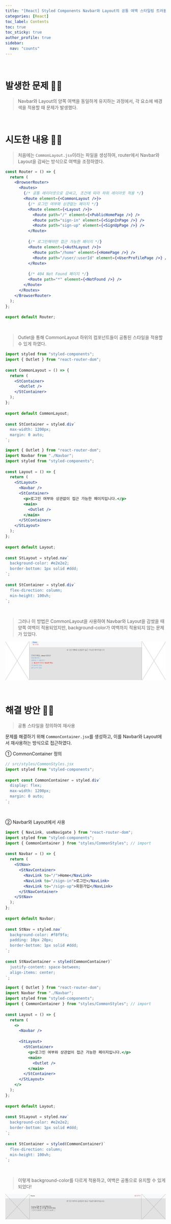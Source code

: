 ```yaml
---
title: "[React] Styled Components Navbar와 Layout의 공통 여백 스타일링 트러블슈팅💫"
categories: [React]
toc_label: Contents
toc: true
toc_sticky: true
author_profile: true
sidebar:
  nav: "counts"
---
```


<br>

# 발생한 문제 🤦‍♀️

> Navbar와 Layout의 양쪽 여백을 동일하게 유지하는 과정에서, 각 요소에 배경색을 적용할 때 문제가 발생했다.

<br>

# 시도한 내용 🦹‍♀️

> 처음에는 `CommonLayout.jsx`이라는 파일을 생성하여, router에서 Navbar와 Layout을 감싸는 방식으로 여백을 조정하였다.

```jsx
const Router = () => {
  return (
    <BrowserRouter>
      <Routes>
        {/* 공통 레이아웃으로 감싸고, 조건에 따라 하위 레이아웃 적용 */}
        <Route element={<CommonLayout />}>
          {/* 로그인 여부와 상관없는 페이지 */}
          <Route element={<Layout />}>
            <Route path="/" element={<PublicHomePage />} />
            <Route path="sign-in" element={<SignInPage />} />
            <Route path="sign-up" element={<SignUpPage />} />
          </Route>

          {/* 로그인해야만 접근 가능한 페이지 */}
          <Route element={<AuthLayout />}>
            <Route path="/home" element={<HomePage />} />
            <Route path="/user/:userId" element={<UserProfilePage />} />
          </Route>

          {/* 404 Not Found 페이지 */}
          <Route path="*" element={<NotFound />} />
        </Route>
      </Routes>
    </BrowserRouter>
  );
};

export default Router;
```

<br>

> Outlet을 통해 CommonLayout 하위의 컴포넌트들이 공통된 스타일을 적용할 수 있게 하였다.

```jsx
import styled from "styled-components";
import { Outlet } from "react-router-dom";

const CommonLayout = () => {
  return (
    <StContainer>
      <Outlet />
    </StContainer>
  );
};

export default CommonLayout;

const StContainer = styled.div`
  max-width: 1200px;
  margin: 0 auto;
`;
```

```jsx
import { Outlet } from "react-router-dom";
import Navbar from "./Navbar";
import styled from "styled-components";

const Layout = () => {
  return (
    <StLayout>
      <Navbar />
      <StContainer>
        <p>로그인 여부와 상관없이 접근 가능한 페이지입니다.</p>
        <main>
          <Outlet />
        </main>
      </StContainer>
    </StLayout>
  );
};

export default Layout;

const StLayout = styled.nav`
  background-color: #e2e2e2;
  border-bottom: 1px solid #ddd;
`;

const StContainer = styled.div`
  flex-direction: column;
  min-height: 100vh;
`;
```

<br>

> 그러나 이 방법은 CommonLayout을 사용하여 Navbar와 Layout을 감쌌을 때 양쪽 여백이 적용되었지만, background-color가 여백까지 적용되지 않는 문제가 있었다.

![](/assets/images/2024/2024-08-21-15-56-13.png)

<br>

# 해결 방안 💁‍♀️

> 공통 스타일을 정의하여 재사용

문제를 해결하기 위해 `CommonContainer.jsx`를 생성하고, 이를 Navbar와 Layout에서 재사용하는 방식으로 접근하였다.

① CommonContainer 정의

```jsx
// src/styles/CommonStyles.jsx
import styled from "styled-components";

export const CommonContainer = styled.div`
  display: flex;
  max-width: 1200px;
  margin: 0 auto;
`;
```

<br>

② Navbar와 Layout에서 사용

```jsx
import { NavLink, useNavigate } from "react-router-dom";
import styled from "styled-components";
import { CommonContainer } from "styles/CommonStyles"; // import

const Navbar = () => {
  return (
    <StNav>
      <StNavContainer>
        <NavLink to="/">Home</NavLink>
        <NavLink to="/sign-in">로그인</NavLink>
        <NavLink to="/sign-up">회원가입</NavLink>
      </StNavContainer>
    </StNav>
  );
};

export default Navbar;

const StNav = styled.nav`
  background-color: #f8f9fa;
  padding: 10px 20px;
  border-bottom: 1px solid #ddd;
`;

const StNavContainer = styled(CommonContainer)`
  justify-content: space-between;
  align-items: center;
`;
```

```jsx
import { Outlet } from "react-router-dom";
import Navbar from "./Navbar";
import styled from "styled-components";
import { CommonContainer } from "styles/CommonStyles"; // import

const Layout = () => {
  return (
    <>
      <Navbar />

      <StLayout>
        <StContainer>
          <p>로그인 여부와 상관없이 접근 가능한 페이지입니다.</p>
          <main>
            <Outlet />
          </main>
        </StContainer>
      </StLayout>
    </>
  );
};

export default Layout;

const StLayout = styled.nav`
  background-color: #e2e2e2;
  border-bottom: 1px solid #ddd;
`;

const StContainer = styled(CommonContainer)`
  flex-direction: column;
  min-height: 100vh;
`;
```

<br>

> 이렇게 background-color를 다르게 적용하고, 여백은 공통으로 유지할 수 있게 되었다!

![](/assets/images/2024/2024-08-21-15-36-04.png)

<br>
